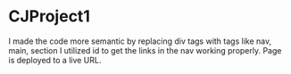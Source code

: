 # CJProject1
I made the code more semantic by replacing div tags with tags like nav, main, section
I utilized id to get the links in the nav working properly.
Page is deployed to a live URL.
